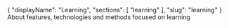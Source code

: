 {
    "displayName": "Learning",
    "sections": [ "learning" ],
    "slug": "learning"
}
About features, technologies and methods focused on learning
